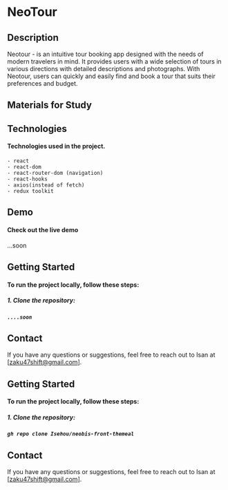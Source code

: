 <h1>NeoTour</h1>

<h2>Description</h2>

Neotour - is an intuitive tour booking app designed with the needs of modern travelers in mind. It provides users with a wide selection of tours in various directions with detailed descriptions and photographs. 
With Neotour, users can quickly and easily find and book a tour that suits their preferences and budget.

<h2>Materials for Study</h2>

          

<h2>Technologies</h2>

<h4>Technologies used in the project.</h4>

    - react
    - react-dom
    - react-router-dom (navigation)
    - react-hooks
    - axios(instead of fetch)
    - redux toolkit

<h2>Demo</h2>

<h4>Check out the live demo </h4> ...soon

<h2>Getting Started</h2>

<h4>To run the project locally, follow these steps:</h4>

<h5>1. Clone the repository:<h5>

    ....soon

<h2>Contact</h2>

If you have any questions or suggestions, feel free to reach out to Isan at [zaku47shift@gmail.com].
<h2>Getting Started</h2>

<h4>To run the project locally, follow these steps:</h4>

<h5>1. Clone the repository:<h5>

    gh repo clone Isehou/neobis-front-themeal

<h2>Contact</h2>

If you have any questions or suggestions, feel free to reach out to Isan at [zaku47shift@gmail.com].
